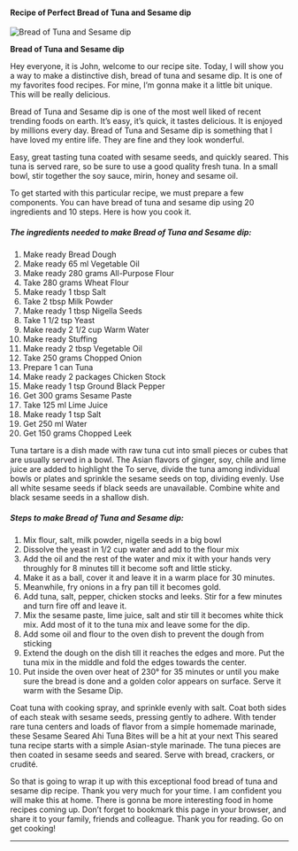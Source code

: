             

#### Recipe of Perfect Bread of Tuna and Sesame dip

![Bread of Tuna and Sesame dip](https://img-global.cpcdn.com/recipes/5361473720156160/751x532cq70/bread-of-tuna-and-sesame-dip-recipe-main-photo.jpg)

**Bread of Tuna and Sesame dip**

Hey everyone, it is John, welcome to our recipe site. Today, I will show you a way to make a distinctive dish, bread of tuna and sesame dip. It is one of my favorites food recipes. For mine, I’m gonna make it a little bit unique. This will be really delicious.

Bread of Tuna and Sesame dip is one of the most well liked of recent trending foods on earth. It’s easy, it’s quick, it tastes delicious. It is enjoyed by millions every day. Bread of Tuna and Sesame dip is something that I have loved my entire life. They are fine and they look wonderful.

Easy, great tasting tuna coated with sesame seeds, and quickly seared. This tuna is served rare, so be sure to use a good quality fresh tuna. In a small bowl, stir together the soy sauce, mirin, honey and sesame oil.

To get started with this particular recipe, we must prepare a few components. You can have bread of tuna and sesame dip using 20 ingredients and 10 steps. Here is how you cook it.

##### The ingredients needed to make Bread of Tuna and Sesame dip:

1.  Make ready Bread Dough
2.  Make ready 65 ml Vegetable Oil
3.  Make ready 280 grams All-Purpose Flour
4.  Take 280 grams Wheat Flour
5.  Make ready 1 tbsp Salt
6.  Take 2 tbsp Milk Powder
7.  Make ready 1 tbsp Nigella Seeds
8.  Take 1 1/2 tsp Yeast
9.  Make ready 2 1/2 cup Warm Water
10.  Make ready Stuffing
11.  Make ready 2 tbsp Vegetable Oil
12.  Take 250 grams Chopped Onion
13.  Prepare 1 can Tuna
14.  Make ready 2 packages Chicken Stock
15.  Make ready 1 tsp Ground Black Pepper
16.  Get 300 grams Sesame Paste
17.  Take 125 ml Lime Juice
18.  Make ready 1 tsp Salt
19.  Get 250 ml Water
20.  Get 150 grams Chopped Leek

Tuna tartare is a dish made with raw tuna cut into small pieces or cubes that are usually served in a bowl. The Asian flavors of ginger, soy, chile and lime juice are added to highlight the To serve, divide the tuna among individual bowls or plates and sprinkle the sesame seeds on top, dividing evenly. Use all white sesame seeds if black seeds are unavailable. Combine white and black sesame seeds in a shallow dish.

##### Steps to make Bread of Tuna and Sesame dip:

1.  Mix flour, salt, milk powder, nigella seeds in a big bowl
2.  Dissolve the yeast in 1/2 cup water and add to the flour mix
3.  Add the oil and the rest of the water and mix it with your hands very throughly for 8 minutes till it become soft and little sticky.
4.  Make it as a ball, cover it and leave it in a warm place for 30 minutes.
5.  Meanwhile, fry onions in a fry pan till it becomes gold.
6.  Add tuna, salt, pepper, chicken stocks and leeks. Stir for a few minutes and turn fire off and leave it.
7.  Mix the sesame paste, lime juice, salt and stir till it becomes white thick mix. Add most of it to the tuna mix and leave some for the dip.
8.  Add some oil and flour to the oven dish to prevent the dough from sticking
9.  Extend the dough on the dish till it reaches the edges and more. Put the tuna mix in the middle and fold the edges towards the center.
10.  Put inside the oven over heat of 230° for 35 minutes or until you make sure the bread is done and a golden color appears on surface. Serve it warm with the Sesame Dip.

Coat tuna with cooking spray, and sprinkle evenly with salt. Coat both sides of each steak with sesame seeds, pressing gently to adhere. With tender rare tuna centers and loads of flavor from a simple homemade marinade, these Sesame Seared Ahi Tuna Bites will be a hit at your next This seared tuna recipe starts with a simple Asian-style marinade. The tuna pieces are then coated in sesame seeds and seared. Serve with bread, crackers, or crudité.

So that is going to wrap it up with this exceptional food bread of tuna and sesame dip recipe. Thank you very much for your time. I am confident you will make this at home. There is gonna be more interesting food in home recipes coming up. Don’t forget to bookmark this page in your browser, and share it to your family, friends and colleague. Thank you for reading. Go on get cooking!

* * *